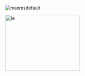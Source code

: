 
<!-- [![Watch the video](https://img.youtube.com/vi/qKFuQakKlDU/maxresdefault.jpg)](https://www.youtube.com/watch?v=qKFuQakKlDU?autoplay=1) -->
![maxresdefault](https://github.com/user-attachments/assets/5e6f70e5-0caa-43fa-8955-ba85a7adbafb)

<!-- You can make your GitHub profile content, such as images in your README, adapt to the viewer's preferred color scheme using the HTML <picture> element and the prefers-color-scheme media feature within your Markdown files. -->

<img width="236" height="177" alt="le" src="https://github.com/user-attachments/assets/b9d267c7-a304-4544-9aea-b6d6f76a99f8" />
